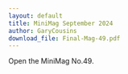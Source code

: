 ```yaml
---
layout: default
title: MiniMag September 2024
author: GaryCousins
download_file: Final-Mag-49.pdf
---
```

Open the MiniMag No.49.

